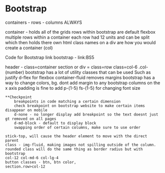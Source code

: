 # Bootstrap
containers - rows - columns ALWAYS

container - holds all of the grids
    rows within bootstrap are default flexbox
    multiple rows within a container 
    each row had 12 units and can be split which then holds there own html
    class names on a div are how you would create a container (col)


Code for Bootstrap
    link bootstrap - link:BS5

header - class=container
    section or div = class=row 
        class=col-6
.col-(number) 
bootstrap has a lot of utility classes that can be used
    Such as justify
    d-flex for flexbox
    container-fluid removes margins 
    bootstrap has a way to change colors, bg.
    dont add margin to any bootstrap columns on the x axis 
    padding is fine to add p-(1-5)
    fs-(1-5) for changing font size

    **Checkpoint 
        breakpoints in code matching a certain dimension
        check breakpoint on bootstrap website to make certain items disappear on mobile 
        d-none - no longer display add breakpoint so the text doesnt just gt removed on all pages
        d-md-block - default to display block
        swapping order of certain columns, make sure to use order

    stick-top, will cause the header element to move with the direct parent 
    class - img-fluid, making images not spilling outside of the column. 
    rounded class will do the same thing as border radius but with bootstrap
    col-12 col-md-6 col-lg-4
    button classes - btn, btn color, 
    section.row>col-12

    

